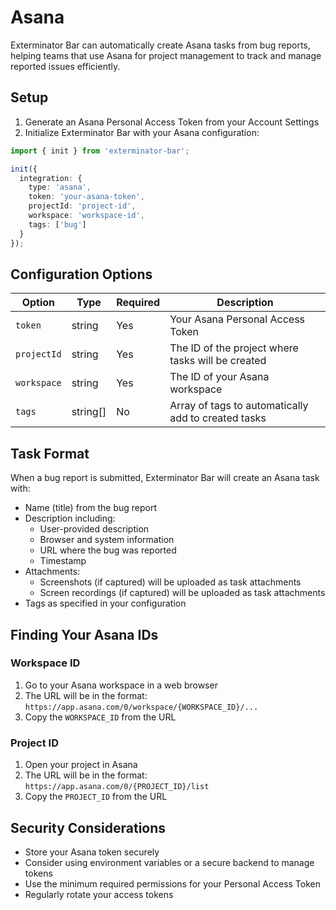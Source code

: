 # Asana

Exterminator Bar can automatically create Asana tasks from bug reports, helping teams that use Asana for project management to track and manage reported issues efficiently.

## Setup

1. Generate an Asana Personal Access Token from your Account Settings
2. Initialize Exterminator Bar with your Asana configuration:

```typescript
import { init } from 'exterminator-bar';

init({
  integration: {
    type: 'asana',
    token: 'your-asana-token',
    projectId: 'project-id',
    workspace: 'workspace-id',
    tags: ['bug']
  }
});
```

## Configuration Options

| Option | Type | Required | Description |
|--------|------|----------|-------------|
| `token` | string | Yes | Your Asana Personal Access Token |
| `projectId` | string | Yes | The ID of the project where tasks will be created |
| `workspace` | string | Yes | The ID of your Asana workspace |
| `tags` | string[] | No | Array of tags to automatically add to created tasks |

## Task Format

When a bug report is submitted, Exterminator Bar will create an Asana task with:

- Name (title) from the bug report
- Description including:
  - User-provided description
  - Browser and system information
  - URL where the bug was reported
  - Timestamp
- Attachments:
  - Screenshots (if captured) will be uploaded as task attachments
  - Screen recordings (if captured) will be uploaded as task attachments
- Tags as specified in your configuration

## Finding Your Asana IDs

### Workspace ID
1. Go to your Asana workspace in a web browser
2. The URL will be in the format: `https://app.asana.com/0/workspace/{WORKSPACE_ID}/...`
3. Copy the `WORKSPACE_ID` from the URL

### Project ID
1. Open your project in Asana
2. The URL will be in the format: `https://app.asana.com/0/{PROJECT_ID}/list`
3. Copy the `PROJECT_ID` from the URL

## Security Considerations

- Store your Asana token securely
- Consider using environment variables or a secure backend to manage tokens
- Use the minimum required permissions for your Personal Access Token
- Regularly rotate your access tokens 